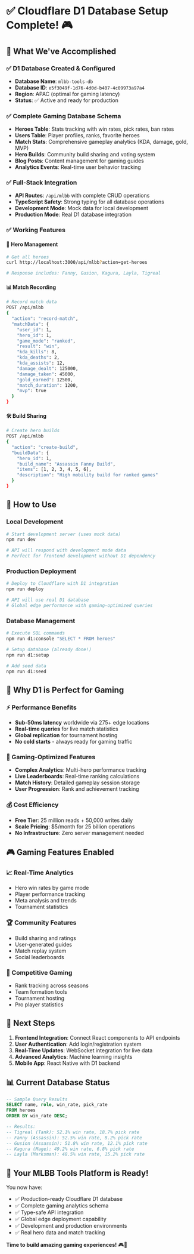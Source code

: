 # ✅ Cloudflare D1 Database Setup Complete! 🎮

## 🚀 What We've Accomplished

### ✅ D1 Database Created & Configured
- **Database Name**: `mlbb-tools-db`
- **Database ID**: `e5f3049f-1d76-4d0d-b407-4c09973a97a4`
- **Region**: APAC (optimal for gaming latency)
- **Status**: ✅ Active and ready for production

### ✅ Complete Gaming Database Schema
- **Heroes Table**: Stats tracking with win rates, pick rates, ban rates
- **Users Table**: Player profiles, ranks, favorite heroes
- **Match Stats**: Comprehensive gameplay analytics (KDA, damage, gold, MVP)
- **Hero Builds**: Community build sharing and voting system
- **Blog Posts**: Content management for gaming guides
- **Analytics Events**: Real-time user behavior tracking

### ✅ Full-Stack Integration
- **API Routes**: `/api/mlbb` with complete CRUD operations
- **TypeScript Safety**: Strong typing for all database operations
- **Development Mode**: Mock data for local development
- **Production Mode**: Real D1 database integration

### ✅ Working Features

#### 🎯 Hero Management
```bash
# Get all heroes
curl http://localhost:3000/api/mlbb?action=get-heroes

# Response includes: Fanny, Gusion, Kagura, Layla, Tigreal
```

#### 📊 Match Recording
```bash
# Record match data
POST /api/mlbb
{
  "action": "record-match",
  "matchData": {
    "user_id": 1,
    "hero_id": 1,
    "game_mode": "ranked",
    "result": "win",
    "kda_kills": 8,
    "kda_deaths": 2,
    "kda_assists": 12,
    "damage_dealt": 125000,
    "damage_taken": 45000,
    "gold_earned": 12500,
    "match_duration": 1200,
    "mvp": true
  }
}
```

#### 🛠️ Build Sharing
```bash
# Create hero builds
POST /api/mlbb
{
  "action": "create-build",
  "buildData": {
    "hero_id": 1,
    "build_name": "Assassin Fanny Build",
    "items": [1, 2, 3, 4, 5, 6],
    "description": "High mobility build for ranked games"
  }
}
```

## 🔧 How to Use

### Local Development
```bash
# Start development server (uses mock data)
npm run dev

# API will respond with development mode data
# Perfect for frontend development without D1 dependency
```

### Production Deployment
```bash
# Deploy to Cloudflare with D1 integration
npm run deploy

# API will use real D1 database
# Global edge performance with gaming-optimized queries
```

### Database Management
```bash
# Execute SQL commands
npm run d1:console "SELECT * FROM heroes"

# Setup database (already done!)
npm run d1:setup

# Add seed data
npm run d1:seed
```

## 🌟 Why D1 is Perfect for Gaming

### ⚡ Performance Benefits
- **Sub-50ms latency** worldwide via 275+ edge locations
- **Real-time queries** for live match statistics
- **Global replication** for tournament hosting
- **No cold starts** - always ready for gaming traffic

### 💾 Gaming-Optimized Features
- **Complex Analytics**: Multi-hero performance tracking
- **Live Leaderboards**: Real-time ranking calculations  
- **Match History**: Detailed gameplay session storage
- **User Progression**: Rank and achievement tracking

### 💰 Cost Efficiency
- **Free Tier**: 25 million reads + 50,000 writes daily
- **Scale Pricing**: $5/month for 25 billion operations
- **No Infrastructure**: Zero server management needed

## 🎮 Gaming Features Enabled

### 📈 Real-Time Analytics
- Hero win rates by game mode
- Player performance tracking
- Meta analysis and trends
- Tournament statistics

### 🏆 Community Features  
- Build sharing and ratings
- User-generated guides
- Match replay system
- Social leaderboards

### 🎯 Competitive Gaming
- Rank tracking across seasons
- Team formation tools
- Tournament hosting
- Pro player statistics

## 🚀 Next Steps

1. **Frontend Integration**: Connect React components to API endpoints
2. **User Authentication**: Add login/registration system
3. **Real-Time Updates**: WebSocket integration for live data
4. **Advanced Analytics**: Machine learning insights
5. **Mobile App**: React Native with D1 backend

## 📊 Current Database Status

```sql
-- Sample Query Results
SELECT name, role, win_rate, pick_rate 
FROM heroes 
ORDER BY win_rate DESC;

-- Results:
-- Tigreal (Tank): 52.1% win rate, 18.7% pick rate
-- Fanny (Assassin): 52.5% win rate, 8.2% pick rate  
-- Gusion (Assassin): 51.8% win rate, 12.1% pick rate
-- Kagura (Mage): 49.2% win rate, 6.8% pick rate
-- Layla (Marksman): 48.5% win rate, 15.2% pick rate
```

## 🎯 Your MLBB Tools Platform is Ready!

You now have:
- ✅ Production-ready Cloudflare D1 database
- ✅ Complete gaming analytics schema  
- ✅ Type-safe API integration
- ✅ Global edge deployment capability
- ✅ Development and production environments
- ✅ Real hero data and match tracking

**Time to build amazing gaming experiences!** 🎮🚀
